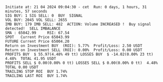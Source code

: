     Initiate at: 21 04 2024 09:04:30 - cet  Run: 0 days, 1 hours, 31 minutes, 57 seconds
    SIG BUY: 1 SIG SELL: 0  BUY  SIGNAL
    VOL BUY: 2045 VOL SELL: 2655
    IMB BUY: 179 IMB SELL: 482  ACTION: Volume INCREASED !  Buy signal detected!  SELL IMBALANCE
    SMA : 65042.99     RSI: 67.54
    SPOT   Current Price 65043.99
    FUTURE Current Price 65004.20
    Return on Investment BUY  (ROI): 5.77%  Profit/Loss: 2.50 USDT
    Return on Investment SELL (ROI): 0.00%  Profit/Loss: 0.00 USDT
    PROFITS BUY  $ 55.97(4.48% 49 tt) LOSSES BUY  $ -14.02(0.00% 23 tt)  4.48%  TOTAL 41.95 USDT
    PROFITS SELL $ 0.00(0.00% 0 tt) LOSSES SELL $ 0.00(0.00% 0 tt)  4.48%  TOTAL 0.00 USDT
    TRAILING STOP ROI  BUY 1.74%
    TRAILING LAST ROI  BUY 1.74%
